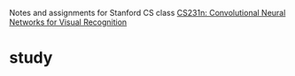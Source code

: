 
Notes and assignments for Stanford CS class [CS231n: Convolutional Neural Networks for Visual Recognition](http://vision.stanford.edu/teaching/cs231n/)

# study
